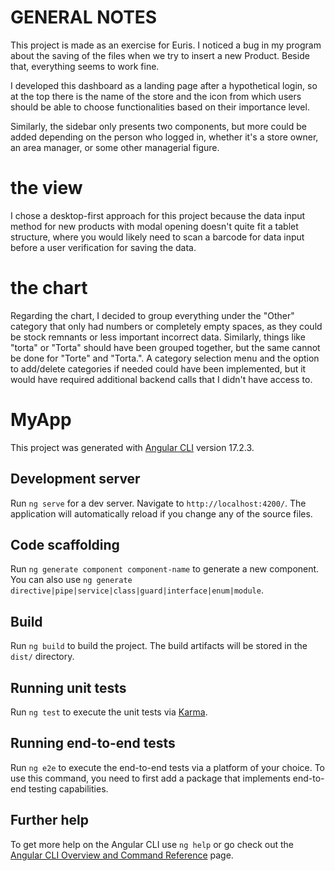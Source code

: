 # GENERAL NOTES

This project is made as an exercise for Euris.
I noticed a bug in my program about the saving of the files when we try to insert a new Product. Beside that, everything seems to work fine.

I developed this dashboard as a landing page after a hypothetical login, so at the top there is the name of the store and the icon from which users should be able to choose functionalities based on their importance level.

Similarly, the sidebar only presents two components, but more could be added depending on the person who logged in, whether it's a store owner, an area manager, or some other managerial figure.

# the view
I chose a desktop-first approach for this project because the data input method for new products with modal opening doesn't quite fit a tablet structure, where you would likely need to scan a barcode for data input before a user verification for saving the data.

# the chart
Regarding the chart, I decided to group everything under the "Other" category that only had numbers or completely empty spaces, as they could be stock remnants or less important incorrect data. Similarly, things like "torta" or "Torta" should have been grouped together, but the same cannot be done for "Torte" and "Torta.". A category selection menu and the option to add/delete categories if needed could have been implemented, but it would have required additional backend calls that I didn't have access to.

# MyApp

This project was generated with [Angular CLI](https://github.com/angular/angular-cli) version 17.2.3.

## Development server

Run `ng serve` for a dev server. Navigate to `http://localhost:4200/`. The application will automatically reload if you change any of the source files.

## Code scaffolding

Run `ng generate component component-name` to generate a new component. You can also use `ng generate directive|pipe|service|class|guard|interface|enum|module`.

## Build

Run `ng build` to build the project. The build artifacts will be stored in the `dist/` directory.

## Running unit tests

Run `ng test` to execute the unit tests via [Karma](https://karma-runner.github.io).

## Running end-to-end tests

Run `ng e2e` to execute the end-to-end tests via a platform of your choice. To use this command, you need to first add a package that implements end-to-end testing capabilities.

## Further help

To get more help on the Angular CLI use `ng help` or go check out the [Angular CLI Overview and Command Reference](https://angular.io/cli) page.
